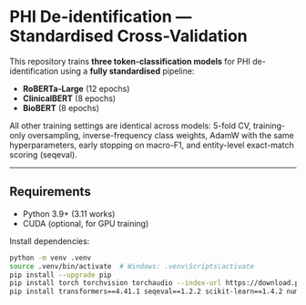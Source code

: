# PHI De-identification — Standardised Cross-Validation

This repository trains **three token-classification models** for PHI de-identification using a **fully standardised** pipeline:

- **RoBERTa-Large** (12 epochs)
- **ClinicalBERT** (8 epochs)
- **BioBERT** (8 epochs)

All other training settings are identical across models: 5-fold CV, training-only oversampling, inverse-frequency class weights, AdamW with the same hyperparameters, early stopping on macro-F1, and entity-level exact-match scoring (seqeval).

---

## Requirements

- Python 3.9+ (3.11 works)
- CUDA (optional, for GPU training)

Install dependencies:

```bash
python -m venv .venv
source .venv/bin/activate  # Windows: .venv\Scripts\activate
pip install --upgrade pip
pip install torch torchvision torchaudio --index-url https://download.pytorch.org/whl/cu121  # choose your CUDA/CPU wheel
pip install transformers==4.41.1 seqeval==1.2.2 scikit-learn==1.4.2 numpy==1.26.4
